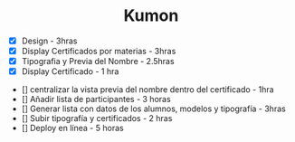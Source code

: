 <h1 align="center">
    Kumon
</h1>

- [X] Design - 3hras
- [X] Display Certificados por materias - 3hras
- [X] Tipografia y Previa del Nombre - 2.5hras
- [X] Display Certificado - 1 hra
- [] centralizar la vista previa del nombre dentro del certificado - 1hra
- [] Añadir lista de participantes - 3 horas
- [] Generar lista con datos de los alumnos, modelos y tipografía - 3hras
- [] Subir tipografía y certificados - 2 hras
- [] Deploy en línea - 5 horas
